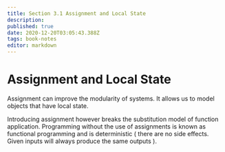 ```yaml
---
title: Section 3.1 Assignment and Local State
description: 
published: true
date: 2020-12-20T03:05:43.388Z
tags: book-notes
editor: markdown
---
```


# Assignment and Local State


Assignment can improve the modularity of systems. It allows us to model objects that have local state. 

Introducing assignment however breaks the substitution model of function application. Programming without the use of assignments is known as functional programming and is deterministic ( there are no side effects. Given inputs will always produce the same outputs ).